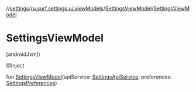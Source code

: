 //[settings](../../../index.md)/[ru.surf.settings.ui.viewModels](../index.md)/[SettingsViewModel](index.md)/[SettingsViewModel](-settings-view-model.md)

# SettingsViewModel

[androidJvm]\

@Inject

fun [SettingsViewModel](-settings-view-model.md)(apiService: [SettingsApiService](../../ru.surf.settings.services.apiService/-settings-api-service/index.md), preferences: [SettingsPreferences](../../ru.surf.settings.data.preferences/-settings-preferences/index.md))
